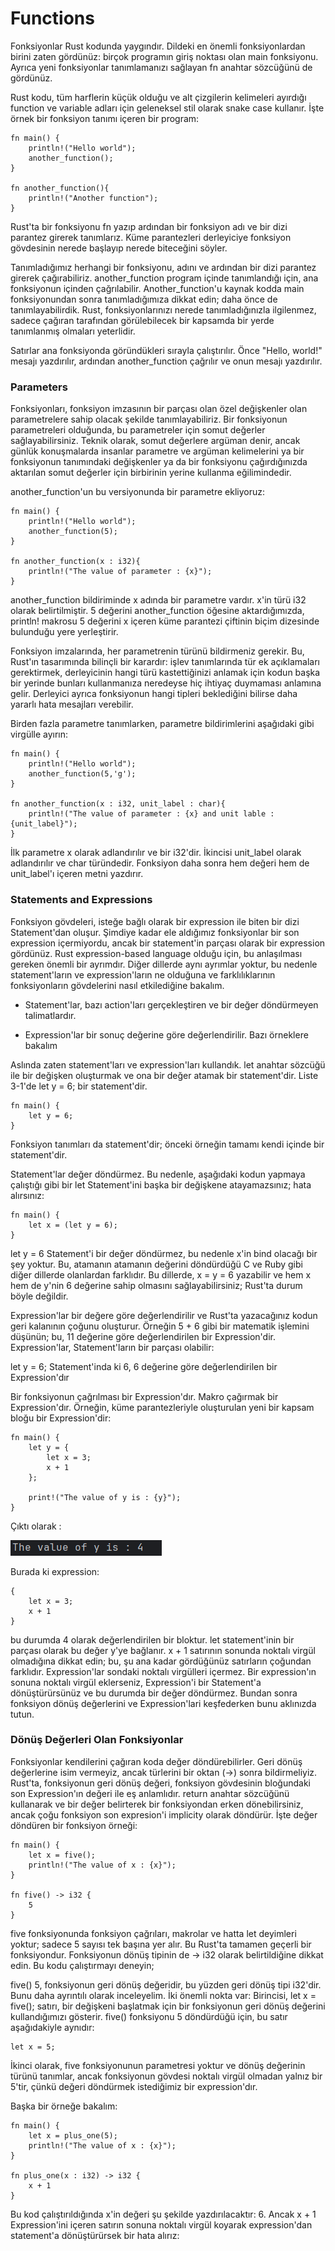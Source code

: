 # Functions

Fonksiyonlar Rust kodunda yaygındır. Dildeki en önemli fonksiyonlardan birini zaten gördünüz: birçok programın giriş
noktası olan main fonksiyonu. Ayrıca yeni fonksiyonlar tanımlamanızı sağlayan fn anahtar sözcüğünü de gördünüz.

Rust kodu, tüm harflerin küçük olduğu ve alt çizgilerin kelimeleri ayırdığı function ve variable adları için geleneksel
stil olarak snake case kullanır. İşte örnek bir fonksiyon tanımı içeren bir program:

````
fn main() {
    println!("Hello world");
    another_function();
}

fn another_function(){
    println!("Another function");
}
````

Rust'ta bir fonksiyonu fn yazıp ardından bir fonksiyon adı ve bir dizi parantez girerek tanımlarız. Küme parantezleri
derleyiciye fonksiyon gövdesinin nerede başlayıp nerede biteceğini söyler.

Tanımladığımız herhangi bir fonksiyonu, adını ve ardından bir dizi parantez girerek çağırabiliriz. another_function
program içinde tanımlandığı için, ana fonksiyonun içinden çağrılabilir. Another_function'u kaynak kodda main
fonksiyonundan sonra tanımladığımıza dikkat edin; daha önce de tanımlayabilirdik. Rust, fonksiyonlarınızı nerede
tanımladığınızla ilgilenmez, sadece çağıran tarafından görülebilecek bir kapsamda bir yerde tanımlanmış olmaları
yeterlidir.

Satırlar ana fonksiyonda göründükleri sırayla çalıştırılır. Önce "Hello, world!" mesajı yazdırılır, ardından
another_function çağrılır ve onun mesajı yazdırılır.

### Parameters

Fonksiyonları, fonksiyon imzasının bir parçası olan özel değişkenler olan parametrelere sahip olacak şekilde
tanımlayabiliriz. Bir fonksiyonun parametreleri olduğunda, bu parametreler için somut değerler sağlayabilirsiniz. Teknik
olarak, somut değerlere argüman denir, ancak günlük konuşmalarda insanlar parametre ve argüman kelimelerini ya bir
fonksiyonun tanımındaki değişkenler ya da bir fonksiyonu çağırdığınızda aktarılan somut değerler için birbirinin yerine
kullanma eğilimindedir.

another_function'un bu versiyonunda bir parametre ekliyoruz:

````
fn main() {
    println!("Hello world");
    another_function(5);
}

fn another_function(x : i32){
    println!("The value of parameter : {x}");
}
````

another_function bildiriminde x adında bir parametre vardır. x'in türü i32 olarak belirtilmiştir. 5 değerini
another_function öğesine aktardığımızda, println! makrosu 5 değerini x içeren küme parantezi çiftinin biçim dizesinde
bulunduğu yere yerleştirir.

Fonksiyon imzalarında, her parametrenin türünü bildirmeniz gerekir. Bu, Rust'ın tasarımında bilinçli bir karardır: işlev
tanımlarında tür ek açıklamaları gerektirmek, derleyicinin hangi türü kastettiğinizi anlamak için kodun başka bir
yerinde bunları kullanmanıza neredeyse hiç ihtiyaç duymaması anlamına gelir. Derleyici ayrıca fonksiyonun hangi tipleri
beklediğini bilirse daha yararlı hata mesajları verebilir.

Birden fazla parametre tanımlarken, parametre bildirimlerini aşağıdaki gibi virgülle ayırın:

````
fn main() {
    println!("Hello world");
    another_function(5,'g');
}

fn another_function(x : i32, unit_label : char){
    println!("The value of parameter : {x} and unit lable : {unit_label}");
}
````

İlk parametre x olarak adlandırılır ve bir i32'dir. İkincisi unit_label olarak adlandırılır ve char türündedir.
Fonksiyon daha sonra hem değeri hem de unit_label'ı içeren metni yazdırır.

### Statements and Expressions

Fonksiyon gövdeleri, isteğe bağlı olarak bir expression ile biten bir dizi Statement'dan oluşur. Şimdiye kadar ele
aldığımız fonksiyonlar bir son expression içermiyordu, ancak bir statement'in parçası olarak bir expression gördünüz.
Rust expression-based language olduğu için, bu anlaşılması gereken önemli bir ayrımdır. Diğer dillerde aynı ayrımlar
yoktur, bu nedenle statement'ların ve expression'ların ne olduğuna ve farklılıklarının fonksiyonların gövdelerini nasıl
etkilediğine bakalım.

* Statement'lar, bazı action'ları gerçekleştiren ve bir değer döndürmeyen talimatlardır.

* Expression'lar bir sonuç değerine göre değerlendirilir. Bazı örneklere bakalım

Aslında zaten statement'ları ve expression'ları kullandık. let anahtar sözcüğü ile bir değişken oluşturmak ve ona bir
değer atamak
bir statement'dir. Liste 3-1'de let y = 6; bir statement'dir.

````
fn main() {
    let y = 6;
}
````

Fonksiyon tanımları da statement'dir; önceki örneğin tamamı kendi içinde bir statement'dir.

Statement'lar değer döndürmez. Bu nedenle, aşağıdaki kodun yapmaya çalıştığı gibi bir let Statement'ini başka bir
değişkene atayamazsınız; hata alırsınız:

````
fn main() {
    let x = (let y = 6);
}
````

let y = 6 Statement'i bir değer döndürmez, bu nedenle x'in bind olacağı bir şey yoktur. Bu, atamanın atamanın değerini
döndürdüğü C ve Ruby gibi diğer dillerde olanlardan farklıdır. Bu dillerde, x = y = 6 yazabilir ve hem x hem de y'nin 6
değerine sahip olmasını sağlayabilirsiniz; Rust'ta durum böyle değildir.

Expression'lar bir değere göre değerlendirilir ve Rust'ta yazacağınız kodun geri kalanının çoğunu oluşturur. Örneğin 5 +
6 gibi bir matematik işlemini düşünün; bu, 11 değerine göre değerlendirilen bir Expression'dir. Expression'lar,
Statement'ların bir parçası olabilir:

let y = 6; Statement'inda ki 6, 6 değerine göre değerlendirilen bir Expression'dır

Bir fonksiyonun çağrılması bir Expression'dır. Makro çağırmak bir Expression'dır. Örneğin, küme parantezleriyle
oluşturulan yeni bir kapsam bloğu bir Expression'dir:

````
fn main() {
    let y = {
        let x = 3;
        x + 1
    };

    print!("The value of y is : {y}");
}
````

Çıktı olarak :

![img.png](img.png)

Burada ki expression:

````
{
    let x = 3;
    x + 1
}
````

bu durumda 4 olarak değerlendirilen bir bloktur. let statement'inin bir parçası olarak bu değer y'ye bağlanır. x + 1
satırının sonunda noktalı virgül olmadığına dikkat edin; bu, şu ana kadar gördüğünüz satırların çoğundan farklıdır.
Expression'lar sondaki noktalı virgülleri içermez. Bir expression'ın sonuna noktalı virgül eklerseniz, Expression'i bir
Statement'a dönüştürürsünüz ve bu durumda bir değer döndürmez. Bundan sonra fonksiyon dönüş değerlerini ve
Expression'lari keşfederken bunu aklınızda tutun.

### Dönüş Değerleri Olan Fonksiyonlar

Fonksiyonlar kendilerini çağıran koda değer döndürebilirler. Geri dönüş değerlerine isim vermeyiz, ancak türlerini bir
oktan (->) sonra bildirmeliyiz. Rust'ta, fonksiyonun geri dönüş değeri, fonksiyon gövdesinin bloğundaki son
Expression'ın değeri ile eş anlamlıdır. return anahtar sözcüğünü kullanarak ve bir değer belirterek bir fonksiyondan
erken dönebilirsiniz, ancak çoğu fonksiyon son expresion'i implicity olarak döndürür. İşte değer döndüren bir fonksiyon
örneği:

````
fn main() {
    let x = five();
    println!("The value of x : {x}");
}

fn five() -> i32 {
    5
}
````

five fonksiyonunda fonksiyon çağrıları, makrolar ve hatta let deyimleri yoktur; sadece 5 sayısı tek başına yer alır.
Bu Rust'ta tamamen geçerli bir fonksiyondur. Fonksiyonun dönüş tipinin de -> i32 olarak belirtildiğine dikkat edin. Bu
kodu çalıştırmayı deneyin;

five() 5, fonksiyonun geri dönüş değeridir, bu yüzden geri dönüş tipi i32'dir. Bunu daha ayrıntılı olarak inceleyelim.
İki önemli nokta var: Birincisi, let x = five(); satırı, bir değişkeni başlatmak için bir fonksiyonun geri dönüş
değerini kullandığımızı gösterir. five() fonksiyonu 5 döndürdüğü için, bu satır aşağıdakiyle aynıdır:

````
let x = 5;
````

İkinci olarak, five fonksiyonunun parametresi yoktur ve dönüş değerinin türünü tanımlar, ancak fonksiyonun gövdesi
noktalı virgül olmadan yalnız bir 5'tir, çünkü değeri döndürmek istediğimiz bir expression'dır.

Başka bir örneğe bakalım:

````
fn main() {
    let x = plus_one(5);
    println!("The value of x : {x}");
}

fn plus_one(x : i32) -> i32 {
    x + 1
}
````

Bu kod çalıştırıldığında x'in değeri şu şekilde yazdırılacaktır: 6. Ancak x + 1 Expression'ini içeren satırın sonuna
noktalı virgül koyarak expression'dan statement'a dönüştürürsek bir hata alırız: